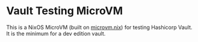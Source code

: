 # Vault Testing MicroVM

This is a NixOS MicroVM (built on [microvm.nix](https://github.com/astro/microvm.nix)) for testing Hashicorp Vault.  It is the minimum for a dev edition vault.